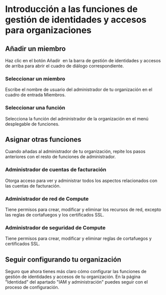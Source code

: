# Introducción a las funciones de gestión de identidades y accesos para organizaciones

## Añadir un miembro

Haz clic en el botón Añadir <walkthrough-spotlight-pointer spotlightid="iam-add-member"></walkthrough-spotlight-pointer> en la barra de gestión de identidades y accesos de arriba para abrir el cuadro de diálogo correspondiente.

### Seleccionar un miembro

Escribe el nombre de usuario del administrador de tu organización en el cuadro de entrada Miembros.

### Seleccionar una función

Selecciona la función del administrador de la organización en el menú desplegable de funciones.

## Asignar otras funciones

Cuando añadas al administrador de tu organización, repite los pasos anteriores con el resto de funciones de administrador.

### Administrador de cuentas de facturación

Otorga acceso para ver y administrar todos los aspectos relacionados con las cuentas de facturación.

### Administrador de red de Compute

Tiene permisos para crear, modificar y eliminar los recursos de red, excepto las reglas de cortafuegos y los certificados SSL.

### Administrador de seguridad de Compute

Tiene permisos para crear, modificar y eliminar reglas de cortafuegos y certificados SSL.

## Seguir configurando tu organización

Seguro que ahora tienes más claro cómo configurar las funciones de gestión de identidades y accesos de tu organización. En la página "Identidad" del apartado "IAM y administración" puedes seguir con el proceso de configuración.

<walkthrough-menu-navigation sectionid="IAM_ADMIN_SECTION"></walkthrough-menu-navigation>

